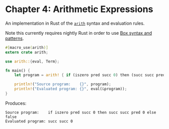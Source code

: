 # Chapter 4: Arithmetic Expressions

An implementation in Rust of the [`arith`](https://www.cis.upenn.edu/~bcpierce/tapl/checkers/arith/core.ml) syntax and evaluation rules.

Note this currently requires nightly Rust in order to use [Box syntax and patterns](https://doc.rust-lang.org/book/box-syntax-and-patterns.html).

```rust
#[macro_use(arith)]
extern crate arith;

use arith::{eval, Term};

fn main() {
    let program = arith! { if (iszero pred succ 0) then (succ succ pred 0) else (false) };

    println!("Source program:    {}", program);
    println!("Evaluated program: {}", eval(&program));
}
```

Produces:

```
Source program:    if iszero pred succ 0 then succ succ pred 0 else false
Evaluated program: succ succ 0
```
